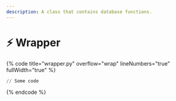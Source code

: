 ```yaml
---
description: A class that contains database functions.
---
```


# ⚡ Wrapper

{% code title="wrapper.py" overflow="wrap" lineNumbers="true" fullWidth="true" %}
```python
// Some code
```
{% endcode %}
